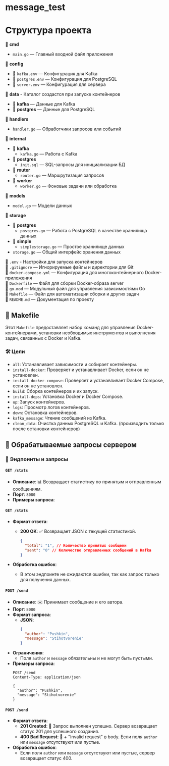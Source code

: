 # message_test
# Структура проекта

📂 **cmd**
- `main.go` — Главный входной файл приложения

📂 **config**
- 📄 `kafka.env` — Конфигурация для Kafka
- 📄 `postgres.env` — Конфигурация для PostgreSQL
- 📄 `server.env` — Конфигурация для сервера

📂 **data** - Каталог создастся при запуске контейнеров
- 📂 **kafka** — Данные для Kafka
- 📂 **postgres** — Данные для PostgreSQL

📂 **handlers**
- `handler.go` — Обработчики запросов или событий

📂 **internal**
- 📂 **kafka**
    - `kafka.go` — Работа с Kafka
- 📂 **postgres**
    - `init.sql` — SQL-запросы для инициализации БД
- 📂 **router**
    - `router.go` — Маршрутизация запросов
- 📂 **worker**
    - `worker.go` — Фоновые задачи или обработка

📂 **models**
- `model.go` — Модели данных

📂 **storage**
- 📂 **postgres**
    - `postgres.go` — Работа с PostgreSQL в качестве хранилища данных
- 📂 **simple**
    - `simplestorage.go` — Простое хранилище данных
- `storage.go` — Общий интерфейс хранения данных

📄 `.env` - Настройки для запуска контейнеров  
📄 `.gitignore` — Игнорируемые файлы и директории для Git  
📄 `docker-compose.yml` — Конфигурация для многоконтейнерного Docker-приложения  
📄 `Dockerfile` — Файл для сборки Docker-образа server   
📄 `go.mod` — Модульный файл для управления зависимостями Go  
📄 `Makefile` — Файл для автоматизации сборки и других задач  
📄 `README.md` — Документация по проекту




## 🎯 Makefile

Этот `Makefile` предоставляет набор команд для управления Docker-контейнерами, установки необходимых инструментов и выполнения задач, связанных с Docker и Kafka.

### 🛠️ Цели

- `all`: Устанавливает зависимости и собирает контейнеры.
- `install-docker`: Проверяет и устанавливает Docker, если он не установлен.
- `install-docker-compose`: Проверяет и устанавливает Docker Compose, если он не установлен.
- `build`: Сборка контейнеров и их запуск.
- `install-deps`: Установка Docker и Docker Compose.
- `up`: Запуск контейнеров.
- `logs`: Просмотр логов контейнеров.
- `down`: Остановка контейнеров.
- `kafka_message`: Чтение сообщений из Kafka.
- `clean_data`: Очистка данных PostgreSQL и Kafka. (производить только после остановки контейнеров)


## 📡 Обрабатываемые запросы сервером


### 📝 Эндпоинты и запросы

#### `GET /stats`

- **Описание**: 📊 Возвращает статистику по принятым и отправленным сообщениям.
- **Порт**: `8080`
- **Примеры запроса**:
#### `GET /stats`

- **Формат ответа**:
  - **200 OK**: ✅ Возвращает JSON с текущей статистикой.
    ```json
    {
      "total": "1", // Количество принятых сообщени
      "sent": "0" // Количество отправленных сообщений в Kafka
    }
    ```

- **Обработка ошибок**:
  - В этом эндпоинте не ожидаются ошибки, так как запрос только для получения данных.


#### `POST /send`

- **Описание**: ✉️ Принимает сообщение и его автора.
- **Порт**: `8080`
- **Формат запроса**:
  - **JSON**:
    ```json
    {
      "author": "Pushkin",
      "message": "Stihotvorenie"
    }
    ```
- **Ограничения**:
  - Поля `author` и `message` обязательны и не могут быть пустыми.
- **Примеры запроса**:
  ```http
  POST /send
  Content-Type: application/json

  {
    "author": "Pushkin",
    "message": "Stihotvorenie"
  }
    ```
#### `POST /send`

- **Формат ответа**:
  - **201 Created**: 🎉 Запрос выполнен успешно. Сервер возвращает статус 201 для успешного создания.
  - **400 Bad Request**: 🚫 + "Invalid request" в body. Если поля `author` или `message` отсутствуют или пустые.
- **Обработка ошибок**:
  - Если поля `author` или `message` отсутствуют или пустые, сервер возвращает статус 400.